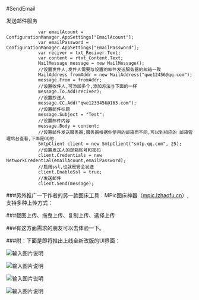 #SendEmail

发送邮件服务
```
            var emailAcount = ConfigurationManager.AppSettings["EmailAcount"];
            var emailPassword = ConfigurationManager.AppSettings["EmailPassword"];
            var reciver = txt_Reciver.Text;
            var content = rtxt_Content.Text;
            MailMessage message = new MailMessage();
            //设置发件人,发件人需要与设置的邮件发送服务器的邮箱一致
            MailAddress fromAddr = new MailAddress("qwe12456@qq.com");
            message.From = fromAddr;
            //设置收件人,可添加多个,添加方法与下面的一样
            message.To.Add(reciver);
            //设置抄送人
            message.CC.Add("qwe1233456@163.com");
            //设置邮件标题
            message.Subject = "Test";
            //设置邮件内容
            message.Body = content;
            //设置邮件发送服务器,服务器根据你使用的邮箱而不同,可以到相应的 邮箱管理后台查看,下面是QQ的
            SmtpClient client = new SmtpClient("smtp.qq.com", 25);
            //设置发送人的邮箱账号和密码
            client.Credentials = new NetworkCredential(emailAcount,emailPassword);
            //启用ssl,也就是安全发送
            client.EnableSsl = true;
            //发送邮件
            client.Send(message);
```



###另外推广一下作者的另一款图床工具：MPic图床神器（[mpic.lzhaofu.cn](http://mpic.lzhaofu.cn)）,支持多种上传方式：

###截图上传、拖曳上传、复制上传、选择上传

###有这方面需求的朋友可以去体验一下。

###附：下面是即将推出上线全新改版的UI界面：

![输入图片说明](https://git.oschina.net/uploads/images/2017/0709/112239_2423ba48_461512.png "在这里输入图片标题")

![输入图片说明](https://git.oschina.net/uploads/images/2017/0709/112257_a5226e7b_461512.png "在这里输入图片标题")

![输入图片说明](https://git.oschina.net/uploads/images/2017/0709/112309_02fa23ea_461512.png "在这里输入图片标题")

![输入图片说明](https://git.oschina.net/uploads/images/2017/0709/112318_d362ba4d_461512.png "在这里输入图片标题")